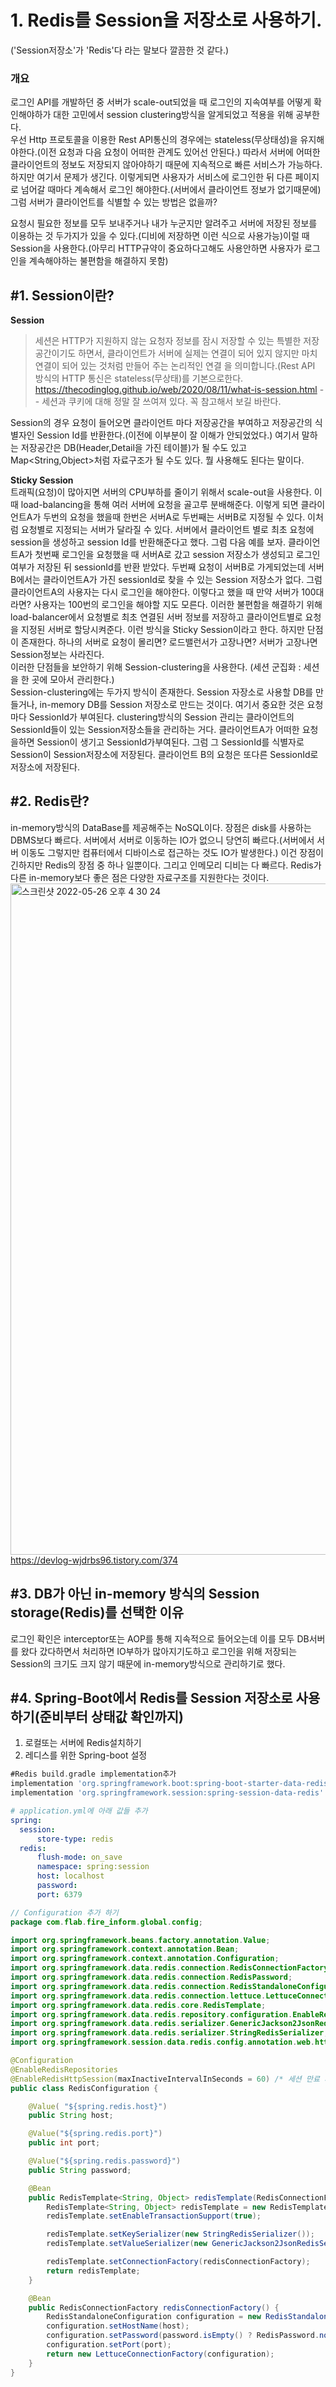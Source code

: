 # 1. Redis를 Session을 저장소로 사용하기.  
('Session저장소'가 'Redis'다 라는 말보다 깔끔한 것 같다.)
### 개요
로그인 API를 개발하던 중 서버가 scale-out되었을 때 로그인의 지속여부를 어떻게 확인해야하가 대한 고민에서 session clustering방식을 알게되었고 적용을 위해 공부한다.  
우선 Http 프로토콜을 이용한 Rest API통신의 경우에는 stateless(무상태성)을 유지해야한다.(이전 요청과 다음 요청이 어떠한 관계도 있어선 안된다.) 따라서 서버에 어떠한 클라이언트의 정보도 저장되지 않아야하기 때문에 지속적으로 빠른 서비스가 가능하다.
하지만 여기서 문제가 생긴다. 이렇게되면 사용자가 서비스에 로그인한 뒤 다른 페이지로 넘어갈 때마다 계속해서 로그인 해야한다.(서버에서 클라이언트 정보가 없기때문에) 그럼 서버가 클라이언트를 식별할 수 있는 방법은 없을까?  
  
요청시 필요한 정보를 모두 보내주거나 내가 누군지만 알려주고 서버에 저장된 정보를 이용하는 것 두가지가 있을 수 있다.(디비에 저장하면 이런 식으로 사용가능)이럴 때 Session을 사용한다.(아무리 HTTP규약이 중요하다고해도 사용안하면 사용자가 로그인을 계속해야하는 불편함을 해결하지 못함)

## #1. Session이란?  
**Session**  
>세션은 HTTP가 지원하지 않는 요청자 정보를 잠시 저장할 수 있는 특별한 저장 공간이기도 하면서, 클라이언트가 서버에 실제는 연결이 되어 있지 않지만 마치 연결이 되어 있는 것처럼 만들어 주는 논리적인 연결 을 의미합니다.(Rest API 방식의 HTTP 통신은 stateless(무상태)를 기본으로한다.  
>https://thecodinglog.github.io/web/2020/08/11/what-is-session.html -- 세션과 쿠키에 대해 정말 잘 쓰여져 있다. 꼭 참고해서 보길 바란다.     


Session의 경우 요청이 들어오면 클라이언트 마다 저장공간을 부여하고 저장공간의 식별자인 Session Id를 반환한다.(이전에 이부분이 잘 이해가 안되었었다.) 여기서 말하는 저장공간은 DB(Header,Detail을 가진 테이블)가 될 수도 있고 Map<String,Object>처럼 자료구조가 될 수도 있다. 뭘 사용해도 된다는 말이다.  
  
**Sticky Session**  
트래픽(요청)이 많아지면 서버의 CPU부하를 줄이기 위해서 scale-out을 사용한다. 이 때 load-balancing을 통해 여러 서버에 요청을 골고루 분배해준다. 이렇게 되면 클라이언트A가 두번의 요청을 했을때 한번은 서버A로 두번째는 서버B로 지정될 수 있다. 이처럼 요청별로 지정되는 서버가 달라질 수 있다. 서버에서 클라이언트 별로 최초 요청에 session을 생성하고 session Id를 반환해준다고 했다. 그럼 다음 예를 보자. 클라이언트A가 첫번째 로그인을 요청했을 때 서버A로 갔고 session 저장소가 생성되고 로그인여부가 저장된 뒤 sessionId를 반환 받았다. 두번째 요청이 서버B로 가게되었는데 서버B에서는 클라이언트A가 가진 sessionId로 찾을 수 있는 Session 저장소가 없다. 그럼 클라이언트A의 사용자는 다시 로그인을 해야한다. 이렇다고 했을 때 만약 서버가 100대라면? 사용자는 100번의 로그인을 해야할 지도 모른다. 이러한 불편함을 해결하기 위해 load-balancer에서 요청별로 최초 연결된 서버 정보를 저장하고 클라이언트별로 요청을 지정된 서버로 할당시켜준다. 이런 방식을 Sticky Session이라고 한다.  하지만 단점이 존재한다. 하나의 서버로 요청이 몰리면? 로드밸런서가 고장나면? 서버가 고장나면 Session정보는 사라진다.   
이러한 단점들을 보안하기 위해 Session-clustering을 사용한다. (세션 군집화 : 세션을 한 곳에 모아서 관리한다.)  
Session-clustering에는 두가지 방식이 존재한다. Session 자장소로 사용할 DB를 만들거나, in-memory DB를 Session 저장소로 만드는 것이다. 여기서 중요한 것은 요청마다 SessionId가 부여된다. clustering방식의 Session 관리는 클라이언트의 SessionId들이 있는 Session저장소들을 관리하는 거다. 클라이언트A가 어떠한 요청을하면 Session이 생기고 SessionId가부여된다. 그럼 그 SessionId를 식별자로 Session이 Session저장소에 저장된다. 클라이언트 B의 요청은 또다른 SessionId로 저장소에 저장된다. 

## #2. Redis란?
in-memory방식의 DataBase를 제공해주는 NoSQL이다. 장점은 disk를 사용하는 DBMS보다 빠르다. 서버에서 서버로 이동하는 IO가 없으니 당연히 빠르다.(서버에서 서버 이동도 그렇지만 컴퓨터에서 디바이스로 접근하는 것도 IO가 발생한다.) 이건 장점이긴하지만 Redis의 장점 중 하나 일뿐이다. 그리고 인메모리 디비는 다 빠르다. Redis가 다른 in-memory보다 좋은 점은 다양한 자료구조를 지원한다는 것이다. 
<img width="1074" alt="스크린샷 2022-05-26 오후 4 30 24" src="https://user-images.githubusercontent.com/78134917/170440117-cbfa4e7a-56da-4119-a33a-be94b7558ed6.png">  
https://devlog-wjdrbs96.tistory.com/374

 
## #3. DB가 아닌 in-memory 방식의 Session storage(Redis)를 선택한 이유
로그인 확인은 interceptor또는 AOP를 통해 지속적으로 들어오는데 이를 모두 DB서버를 왔다 갔다하면서 처리하면 IO부하가 많아지기도하고 로그인을 위해 저장되는 Session의 크기도 크지 않기 때문에 in-memory방식으로 관리하기로 했다. 

## #4. Spring-Boot에서 Redis를 Session 저장소로 사용하기(준비부터 상태값 확인까지)
1. 로컬또는 서버에 Redis설치하기
2. 레디스를 위한 Spring-boot 설정
```gradle
#Redis build.gradle implementation추가
implementation 'org.springframework.boot:spring-boot-starter-data-redis'
implementation 'org.springframework.session:spring-session-data-redis'
```  
```yml
# application.yml에 아래 값들 추가
spring:
  session:
      store-type: redis  
  redis:
      flush-mode: on_save
      namespace: spring:session
      host: localhost
      password:
      port: 6379
```  
```java
// Configuration 추가 하기
package com.flab.fire_inform.global.config;

import org.springframework.beans.factory.annotation.Value;
import org.springframework.context.annotation.Bean;
import org.springframework.context.annotation.Configuration;
import org.springframework.data.redis.connection.RedisConnectionFactory;
import org.springframework.data.redis.connection.RedisPassword;
import org.springframework.data.redis.connection.RedisStandaloneConfiguration;
import org.springframework.data.redis.connection.lettuce.LettuceConnectionFactory;
import org.springframework.data.redis.core.RedisTemplate;
import org.springframework.data.redis.repository.configuration.EnableRedisRepositories;
import org.springframework.data.redis.serializer.GenericJackson2JsonRedisSerializer;
import org.springframework.data.redis.serializer.StringRedisSerializer;
import org.springframework.session.data.redis.config.annotation.web.http.EnableRedisHttpSession;

@Configuration
@EnableRedisRepositories
@EnableRedisHttpSession(maxInactiveIntervalInSeconds = 60) /* 세션 만료 시간 : 60초 */
public class RedisConfiguration {

    @Value( "${spring.redis.host}")
    public String host;

    @Value("${spring.redis.port}")
    public int port;

    @Value("${spring.redis.password}")
    public String password;

    @Bean
    public RedisTemplate<String, Object> redisTemplate(RedisConnectionFactory redisConnectionFactory) {
        RedisTemplate<String, Object> redisTemplate = new RedisTemplate<>();
        redisTemplate.setEnableTransactionSupport(true);

        redisTemplate.setKeySerializer(new StringRedisSerializer());
        redisTemplate.setValueSerializer(new GenericJackson2JsonRedisSerializer());

        redisTemplate.setConnectionFactory(redisConnectionFactory);
        return redisTemplate;
    }

    @Bean
    public RedisConnectionFactory redisConnectionFactory() {
        RedisStandaloneConfiguration configuration = new RedisStandaloneConfiguration();
        configuration.setHostName(host);
        configuration.setPassword(password.isEmpty() ? RedisPassword.none() : RedisPassword.of(password));
        configuration.setPort(port);
        return new LettuceConnectionFactory(configuration);
    }
}

```

